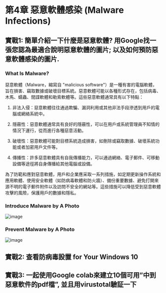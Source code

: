 # 第4章 惡意軟體感染 (Malware Infections)

## 實戰1: 簡單介紹一下什麼是惡意軟體? 用Google找一張您認為最適合說明惡意軟體的圖片; 以及如何預防惡意軟體感染的圖片.

### What Is Malware?

惡意軟體（Malware，縮寫自 "malicious software"）是一種有害的電腦軟體，旨在損害、竊取數據或破壞目標系統。惡意軟體可能以各種形式存在，包括病毒、木馬、蠕蟲、間諜軟體和勒索軟體等。這些惡意軟體通常具有以下特點：

1. 非法入侵：惡意軟體往往通過欺騙、漏洞利用或其他非法手段滲透到用戶的電腦或網絡系統中。

2. 隱蔽性：惡意軟體通常具有良好的隱蔽性，可以在用戶或系統管理員不知情的情況下運行，從而進行各種惡意活動。

3. 破壞性：惡意軟體可能對目標系統造成損害，如刪除或竊取數據、破壞系統功能或者加密用戶文件等。

4. 傳播性：許多惡意軟體具有自我傳播能力，可以通過網絡、電子郵件、可移動設備等途徑將自身傳播給其他電腦或設備。

為了防範和應對惡意軟體，用戶和企業應采取一系列措施，如定期更新操作系統和應用軟體、使用安全軟體（如防病毒軟體和防火牆）、備份重要數據、避免打開來源不明的電子郵件附件以及訪問不安全的網站等。這些措施可以降低受到惡意軟體攻擊的風險，保護用戶的數據和隱私。

### Introduce Malware by A Photo

![image](https://user-images.githubusercontent.com/89304181/226161126-c9aa3757-3254-4d2e-8b0c-12bf86f33357.png)

### Prevent Malware by A Photo

![image](https://user-images.githubusercontent.com/89304181/226161290-d45e2129-f96a-4769-8a44-a122ed616e79.png)


## 實戰2: 查看防病毒設置 for Your Windows 10



## 實戰3: 一起使用Google colab來建立10個可用”中到惡意軟件的pdf檔”, 並且用virustotal驗証一下
